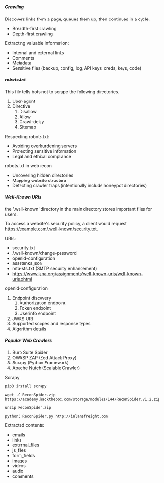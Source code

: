 ##### Crawling

Discovers links from a page, queues them up, then continues in a cycle.

- Breadth-first crawling
- Depth-first crawling

Extracting valuable information:
- Internal and external links
- Comments
- Metadata
- Sensitive files (backup, config, log, API keys, creds, keys, code)

##### robots.txt

This file tells bots not to scrape the following directories.

1. User-agent
2. Directive
	1. Disallow
	2. Allow
	3. Crawl-delay
	4. Sitemap

Respecting robots.txt:
- Avoiding overburdening servers
- Protecting sensitive information
- Legal and ethical compliance

robots.txt in web recon
- Uncovering hidden directories
- Mapping website structure
- Detecting crawler traps (intentionally include honeypot directories)

##### Well-Known URIs

the '.well-known' directory in the main directory stores important files for users.

To access a website's security policy, a client would request https://example.com/.well-known/security.txt.

URIs:
- security.txt
- /.well-known/change-password
- openid-configuration
- assetlinks.json
- mta-sts.txt (SMTP security enhancement)
- https://www.iana.org/assignments/well-known-uris/well-known-uris.xhtml

openid-configuration
1. Endpoint discovery
	1. Authorization endpoint
	2. Token endpoint
	3. Userinfo endpoint
2. JWKS URI
3. Supported scopes and response types
4. Algorithm details


##### Popular Web Crawlers
1. Burp Suite Spider
2. OWASP ZAP (Zed Attack Proxy)
3. Scrapy (Python Framework)
4. Apache Nutch (Scalable Crawler)

Scrapy:
```shell-session
pip3 install scrapy
```
```shell-session
wget -O ReconSpider.zip https://academy.hackthebox.com/storage/modules/144/ReconSpider.v1.2.zip
```
```shell-session
unzip ReconSpider.zip
```
```shell-session
python3 ReconSpider.py http://inlanefreight.com
```

Extracted contents:
- emails
- links
- external_files
- js_files
- form_fields
- images
- videos
- audio
- comments